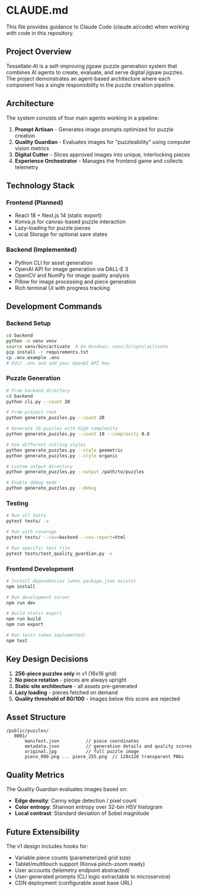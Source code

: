 # CLAUDE.md

This file provides guidance to Claude Code (claude.ai/code) when working with code in this repository.

## Project Overview

Tessellate-AI is a self-improving jigsaw puzzle generation system that combines AI agents to create, evaluate, and serve digital jigsaw puzzles. The project demonstrates an agent-based architecture where each component has a single responsibility in the puzzle creation pipeline.

## Architecture

The system consists of four main agents working in a pipeline:

1. **Prompt Artisan** - Generates image prompts optimized for puzzle creation
2. **Quality Guardian** - Evaluates images for "puzzleability" using computer vision metrics
3. **Digital Cutter** - Slices approved images into unique, interlocking pieces
4. **Experience Orchestrator** - Manages the frontend game and collects telemetry

## Technology Stack

### Frontend (Planned)
- React 18 + Next.js 14 (static export)
- Konva.js for canvas-based puzzle interaction
- Lazy-loading for puzzle pieces
- Local Storage for optional save states

### Backend (Implemented)
- Python CLI for asset generation
- OpenAI API for image generation via DALL-E 3
- OpenCV and NumPy for image quality analysis
- Pillow for image processing and piece generation
- Rich terminal UI with progress tracking

## Development Commands

### Backend Setup
```bash
cd backend
python -m venv venv
source venv/bin/activate  # On Windows: venv\Scripts\activate
pip install -r requirements.txt
cp .env.example .env
# Edit .env and add your OpenAI API key
```

### Puzzle Generation
```bash
# From backend directory
cd backend
python cli.py --count 20

# From project root
python generate_puzzles.py --count 20

# Generate 10 puzzles with high complexity
python generate_puzzles.py --count 10 --complexity 0.8

# Use different cutting styles
python generate_puzzles.py --style geometric
python generate_puzzles.py --style organic

# Custom output directory
python generate_puzzles.py --output /path/to/puzzles

# Enable debug mode
python generate_puzzles.py --debug
```

### Testing
```bash
# Run all tests
pytest tests/ -v

# Run with coverage
pytest tests/ --cov=backend --cov-report=html

# Run specific test file
pytest tests/test_quality_guardian.py -v
```

### Frontend Development
```bash
# Install dependencies (when package.json exists)
npm install

# Run development server
npm run dev

# Build static export
npm run build
npm run export

# Run tests (when implemented)
npm test
```

## Key Design Decisions

1. **256-piece puzzles only** in v1 (16x16 grid)
2. **No piece rotation** - pieces are always upright
3. **Static site architecture** - all assets pre-generated
4. **Lazy loading** - pieces fetched on demand
5. **Quality threshold of 80/100** - images below this score are rejected

## Asset Structure

```
/public/puzzles/
   0001/
       manifest.json          // piece coordinates
       metadata.json          // generation details and quality scores
       original.jpg           // full puzzle image
       piece_000.png ... piece_255.png  // 128x128 transparent PNGs
```

## Quality Metrics

The Quality Guardian evaluates images based on:
- **Edge density**: Canny edge detection / pixel count
- **Color entropy**: Shannon entropy over 32-bin HSV histogram  
- **Local contrast**: Standard deviation of Sobel magnitude

## Future Extensibility

The v1 design includes hooks for:
- Variable piece counts (parameterized grid size)
- Tablet/multitouch support (Konva pinch-zoom ready)
- User accounts (telemetry endpoint abstracted)
- User-generated prompts (CLI logic extractable to microservice)
- CDN deployment (configurable asset base URL)